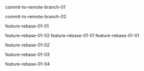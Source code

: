 commit-to-remote-branch-01

commit-to-remote-branch-02

feature-rebase-01-01

feature-rebase-01-02
feature-rebase-01-01
feature-rebase-01-01

feature-rebase-01-02

feature-rebase-01-03

feature-rebase-01-04